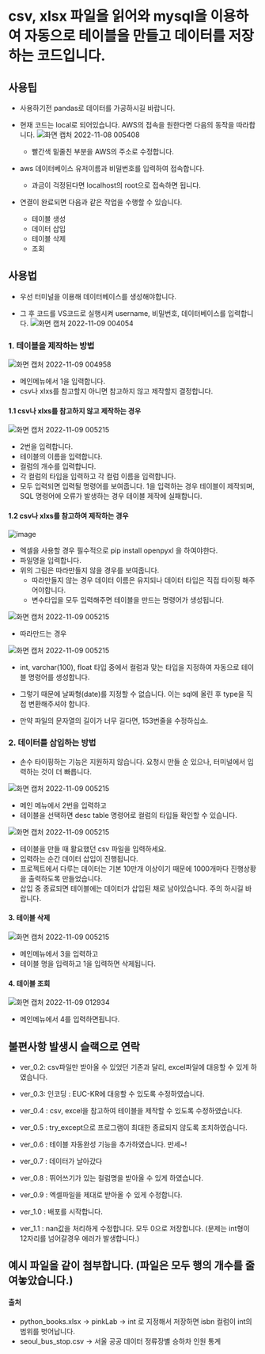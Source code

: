 # csv, xlsx 파일을 읽어와 mysql을 이용하여 자동으로 테이블을 만들고 데이터를 저장하는 코드입니다.

## 사용팁
- 사용하기전 pandas로 데이터를 가공하시길 바랍니다.  

- 현재 코드는 local로 되어있습니다. AWS의 접속을 원한다면 다음의 동작을 따라합니다.
![화면 캡처 2022-11-08 005408](https://user-images.githubusercontent.com/110883172/200355037-7e1e8ea5-7e6e-464c-a018-19310b5f9fa2.png)
  - 빨간색 밑줄친 부분을 AWS의 주소로 수정합니다.

- aws 데이터베이스 유저이름과 비밀번호를 입력하여 접속합니다.
  - 과금이 걱정된다면 localhost의 root으로 접속하면 됩니다.

- 연결이 완료되면 다음과 같은 작업을 수행할 수 있습니다.
  - 테이블 생성
  - 데이터 삽입
  - 테이블 삭제
  - 조회
  
## 사용법
- 우선 터미널을 이용해 데이터베이스를 생성해야합니다.

- 그 후 코드를 VS코드로 실행시켜 username, 비밀번호, 데이터베이스를 입력합니다.
![화면 캡처 2022-11-09 004054](https://user-images.githubusercontent.com/110883172/200609555-9bcf8349-18c5-45d1-9141-f2f39684152d.png)


### 1. 테이블을 제작하는 방법
![화면 캡처 2022-11-09 004958](https://user-images.githubusercontent.com/110883172/200611679-5f73a9e9-8b0f-446c-bb5c-e111fe8ecf3e.png)

- 메인메뉴에서 1을 입력합니다.
- csv나 xlxs를 참고할지 아니면 참고하지 않고 제작할지 결정합니다.

#### 1.1  csv나 xlxs를 참고하지 않고 제작하는 경우
![화면 캡처 2022-11-09 005215](https://user-images.githubusercontent.com/110883172/200612897-e2ecbee1-997a-48dd-b575-5fb6708276f6.png)

- 2번을 입력합니다. 
- 테이블의 이름을 입력합니다.
- 컬럼의 개수를 입력합니다.
- 각 컬럼의 타입을 입력하고 각 컬럼 이름을 입력합니다.
- 모두 입력되면 입력될 명령어를 보여줍니다. 1을 입력하는 경우 테이블이 제작되며, SQL 명령어에 오류가 발생하는 경우 테이블 제작에 실패합니다.

#### 1.2 csv나 xlxs를 참고하여 제작하는 경우
![image](https://user-images.githubusercontent.com/110883172/200616680-8ba55ef4-96a4-477b-969e-d4d85c9ef123.png)
- 엑셀을 사용할 경우 필수적으로 pip install openpyxl 을 하여야한다.
- 파일명을 입력합니다.
- 위의 그림은 따라만들지 않을 경우를 보여줍니다.
  - 따라만들지 않는 경우 데이터 이름은 유지되나 데이터 타입은 직접 타이핑 해주어야합니다.
  - 변수타입을 모두 입력해주면 테이블을 만드는 명령어가 생성됩니다.
  
 
![화면 캡처 2022-11-09 005215](https://user-images.githubusercontent.com/110883172/200617259-4b0a0734-d766-4382-96d3-88d4fd1fd93a.png)


- 따라만드는 경우

![화면 캡처 2022-11-09 005215](https://user-images.githubusercontent.com/110883172/200617612-63b5eef0-308c-45cb-b3ad-4847494684b4.png)

  - int, varchar(100), float 타입 중에서 컬럼과 맞는 타입을 지정하여 자동으로 테이블 명령어를 생성합니다.
  
  - 그렇기 때문에 날짜형(date)를 지정할 수 없습니다. 이는 sql에 올린 후 type을 직접 변환해주셔야 합니다.
  
  - 만약 파일의 문자열의 길이가 너무 길다면, 153번줄을 수정하십쇼.

### 2. 데이터를 삽입하는 방법
- 손수 타이핑하는 기능은 지원하지 않습니다. 요청시 만들 순 있으나, 터미널에서 입력하는 것이 더 빠릅니다.

![화면 캡처 2022-11-09 005215](https://user-images.githubusercontent.com/110883172/200619555-60acf77a-3ce6-4fcc-af5a-482a9da6b8e5.png)
- 메인 메뉴에서 2번을 입력하고
- 테이블을 선택하면 desc table 명령어로 컬럼의 타입들 확인할 수 있습니다.

![화면 캡처 2022-11-09 005215](https://user-images.githubusercontent.com/110883172/200620087-09914225-c8cb-4c67-b75d-bb9e996ef20f.png)
- 테이블을 만들 때 활요했던 csv 파일을 입력하세요.
- 입력하는 순간 데이터 삽입이 진행됩니다.
- 프로젝트에서 다루는 데이터는 기본 10만개 이상이기 때문에 1000개마다 진행상황을 출력하도록 만들었습니다.
- 삽입 중 종료되면 테이블에는 데이터가 삽입된 채로 남아있습니다. 주의 하시길 바랍니다.

#### 3. 테이블 삭제

![화면 캡처 2022-11-09 005215](https://user-images.githubusercontent.com/110883172/200621156-3a1ead4b-7d9b-4368-b7cb-4515606a321b.png)
- 메인메뉴에서 3을 입력하고
- 테이블 명을 입력하고 1을 입력하면 삭제됩니다.

#### 4. 테이블 조회
![화면 캡처 2022-11-09 012934](https://user-images.githubusercontent.com/110883172/200621345-5187b93a-1ea1-4c31-98a6-e614fff5f28a.png)
- 메인메뉴에서 4를 입력하면됩니다.

  
  
## 불편사항 발생시 슬랙으로 연락

- ver_0.2: csv파일만 받아올 수 있었던 기존과 달리, excel파일에 대응할 수 있게 하였습니다.

- ver_0.3: 인코딩 : EUC-KR에 대응할 수 있도록 수정하였습니다.

- ver_0.4 : csv, excel을 참고하여 테이블을 제작할 수 있도록 수정하였습니다.

- ver_0.5 : try_except으로 프로그램이 최대한 종료되지 않도록 조치하였습니다.

- ver_0.6 : 테이블 자동완성 기능을 추가하였습니다. 만세~!

- ver_0.7 : 데이터가 날아갔다

- ver_0.8 : 뛰어쓰기가 있는 컬럼명을 받아올 수 있게 하였습니다.

- ver_0.9 : 엑셀파일을 제대로 받아올 수 있게 수정합니다.

- ver_1.0 : 배포를 시작합니다.

- ver_1.1 : nan값을 처리하게 수정합니다. 모두 0으로 저장합니다. (문제는 int형이 12자리를 넘어갈경우 에러가 발생합니다.)


## 예시 파일을 같이 첨부합니다. (파일은 모두 행의 개수를 줄여놓았습니다.) 
#### 출처 
- python_books.xlsx -> pinkLab -> int 로 지정해서 저장하면 isbn 컬럼이 int의 범위를 벗어납니다.
- seoul_bus_stop.csv -> 서울 공공 데이터 정류장별 승하차 인원 통계

